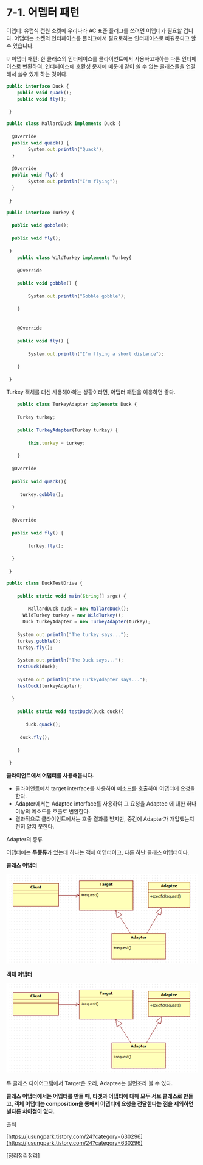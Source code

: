 # 7-1. 어뎁터 패턴

어뎁터: 유럽식 전원 소켓에 우리나라 AC 표준 플러그를 쓰려면 어뎁터가 필요할 겁니다. 어댑터는 소켓의 인터페이스를 플러그에서 필요로하는 인터페이스로 바꿔준다고 할수 있습니다.

<aside>
💡 어댑터 패턴: 한 클래스의 인터페이스를 클라이언트에서 사용하고자하는 다른 인터페이스로 변환하여, 인터페이스에 호환성 문제에 때문에 같이 쓸 수 없는 클래스들을 연결해서 쓸수 있게 하는 것이다.

</aside>

```jsx
public interface Duck {
    public void quack();
    public void fly();

 }
```

```jsx
public class MallardDuck implements Duck {

  @Override
  public void quack() {
		System.out.println("Quack");
  }

  @Override
  public void fly() {
		System.out.println("I'm flying");
  }

 }
```

```jsx
public interface Turkey {

  public void gobble();

  public void fly();

 }
	public class WildTurkey implements Turkey{
	
	@Override
	
	public void gobble() {
	
		System.out.println("Gobble gobble");
	
	}
	
	
	@Override
	
	public void fly() {
	
		System.out.println("I'm flying a short distance");
	
	}

 }

```

Turkey 객체를 대신 사용해야하는 상황이라면, 어댑터 패턴을 이용하면 좋다.

```jsx
	public class TurkeyAdapter implements Duck {
	
	Turkey turkey;

	public TurkeyAdapter(Turkey turkey) {
	
		this.turkey = turkey;
	
	}

  @Override

  public void quack(){ 

	 turkey.gobble();

  }

  @Override

  public void fly() {

		turkey.fly();

  }

 }

```

```jsx
public class DuckTestDrive {

	public static void main(String[] args) {

		MallardDuck duck = new MallardDuck();
	  WildTurkey turkey = new WildTurkey();
	  Duck turkeyAdapter = new TurkeyAdapter(turkey);

    System.out.println("The turkey says...");
    turkey.gobble();
    turkey.fly();

    System.out.println("The Duck says...");
    testDuck(duck);

    System.out.println("The TurkeyAdapter says...");
    testDuck(turkeyAdapter);

  }

    public static void testDuck(Duck duck){ 

	   duck.quack();

     duck.fly();

    }

 }

```

**클라이언트에서 어댑터를 사용해봅시다.**

- 클라이언트에서 target interface를 사용하여 메소드를 호출하여 어댑터에 요청을 한다.
- Adapter에서는 Adaptee interface를 사용하여 그 요청을 Adaptee 에 대한 하나 이상의 메소드를 호출로 변환한다.
- 결과적으로 클라이언트에서는 호출 결과를 받지만, 중간에 Adapter가 개입했는지 전혀 알지 못한다.

Adapter의 종류

어댑터에는 **두종류**가 있는데 하나는 객체 어뎁터이고, 다른 하난 클래스 어뎁터이다.

**클래스 어댑터**

![252CFB4F575EB62D0A.png](./assets/adapter/252CFB4F575EB62D0A.png)

**객체 어댑터**

![252CFB4F575EB62D0A.png](./assets/adapter/252CFB4F575EB62D0A%201.png)

두 클래스 다이어그램에서 Target은 오리, Adaptee는 칠면조라 볼 수 있다.

**클래스 어댑터에서는 어뎁터를 만들 때, 타겟과 어댑티에 대해 모두 서브 클래스로 만들고, 객체 어댑터는 composition을 통해서 어댑티에 요청을 전달한다는 점을 제외하면 별다른 차이점이 없다.**

출처

[https://jusungpark.tistory.com/24?category=630296](https://jusungpark.tistory.com/24?category=630296)

[정리정리정리]
